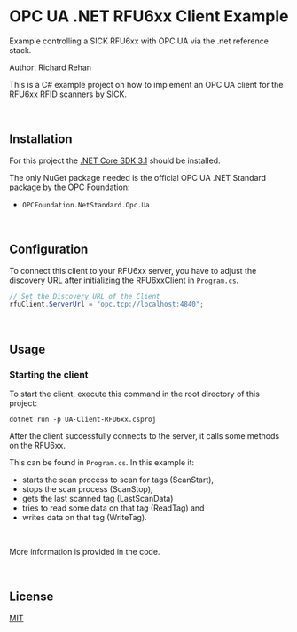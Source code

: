 # OPC UA .NET RFU6xx Client Example

Example controlling a SICK RFU6xx with OPC UA via the .net reference stack.

Author: Richard Rehan

This is a C# example project on how to implement an OPC UA client for the RFU6xx RFID scanners by SICK.

<br/>

## Installation

For this project the [.NET Core SDK 3.1](https://dotnet.microsoft.com/en-us/download/dotnet/3.1) should be installed.

The only NuGet package needed is the official OPC UA .NET Standard package by the OPC Foundation:

* `OPCFoundation.NetStandard.Opc.Ua`

<br/>

## Configuration

To connect this client to your RFU6xx server, you have to adjust the discovery URL after initializing the RFU6xxClient in `Program.cs`.

```csharp
// Set the Discovery URL of the Client
rfuClient.ServerUrl = "opc.tcp://localhost:4840";
```

<br/>

## Usage

### Starting the client

To start the client, execute this command in the root directory of this project:
```
dotnet run -p UA-Client-RFU6xx.csproj
```

After the client successfully connects to the server, it calls some methods on the RFU6xx.

This can be found in `Program.cs`. In this example it:

* starts the scan process to scan for tags (ScanStart),
* stops the scan process (ScanStop),
* gets the last scanned tag (LastScanData)
* tries to read some data on that tag (ReadTag) and
* writes data on that tag (WriteTag).

<br/>

More information is provided in the code.

<br/>

## License
[MIT](https://choosealicense.com/licenses/mit/)